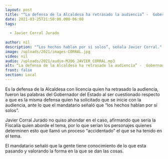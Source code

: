 ```yaml
---
layout: post
title: "“La defensa de la Alcaldesa ha retrasado la audiencia” -  Gobernador"
date: 2021-03-25T21:50:00.000-06:00
tags:
  
  - Javier Corral Jurado
  
author: nil
description: "“Los hechos hablan por sí solos”, señala Javier Corral."
image: /uploads/2021/images-CORRAL.jpg
video: nil
audio: /uploads/2021/audio-MJ06_JAVIER_CORRAL.mp3
alt: “La defensa de la Alcaldesa ha retrasado la audiencia” -  Gobernador
front: false
section: Local
---
```


Es la defensa de la Alcaldesa con licencia quien ha retrasado la audiencia, fueron las palabras del Gobernador del Estado al ser cuestionado respecto a que es la misma defensa quien ha solicitado que se inicie con la audiencia, ante lo que el mandatario señaló que “los hechos hablan por sí solos”.

Javier Corral Jurado no quiso ahondar en el caso, afirmando que sería la Fiscalía quien aborde el tema, por lo que serían los personajes quienes determinen esto que llamó un proceso “accidentado” el que se ha tenido en el tema.

El mandatario señaló que la gente tiene conocimiento de lo que esta pasando y valorando la forma en la que se dan las cosas.
